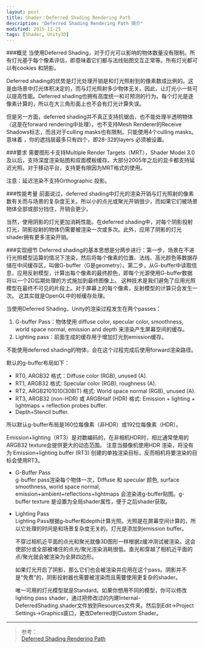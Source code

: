 ```yaml
---
layout: post
title: Shader：Deferred Shading Rendering Path
description: "Deferred Shading Rendering Path 简介"
modified: 2015-11-25
tags: [Shader, Unity3D]
---
```


###概览
当使用Deferred Shading，对于灯光可以影响的物体数量没有限制。所有灯光基于每个像素评估，即意味着它们都与法线贴图交互正常等。所有灯光都可以有cookies 和阴影。

Deferred shading的优势是灯光处理开销是和灯光照射到的像素数成比例的。这是由场景中灯光体积决定的，而与灯光照射多少物体无关。因此，让灯光小一些可以提高性能。Deferred shading也拥有高度统一和可预测的行为。每个灯光是逐像素计算的，所以在大三角形面上也不会有灯光计算失误。

但是另一方面，deferred shading并不真正支持抗锯齿，也不能处理半透明物体（这是在forward rendering中处理）。也不支持Mesh Renderer的Receive Shadows标志，而且对于culling masks也有限制。只能使用4个culling masks。意味着 ，你的遮挡层最多只有四个，即28-32的layers 必须被设置。

###要求
需要图形卡支持Multiple Render Targets（MRT），Shader Model 3.0及以后，支持深度渲染贴图和双面模板缓存。大部分2005年之后的显卡都支持延迟光照。对于移动平台，支持更有限因为MRT格式的使用。

注意：延迟渲染不支持Orthographic 投影。

###性能考量
前面说过，deferred shading中灯光的渲染开销与灯光照射的像素数有关而与场景的复杂度无关。所以小的点光或聚光开销很少，而如果它们被场景物体全部或部分挡住，开销会更少。

当然，使用阴影的灯光更加消耗性能。在deferred shading中，对每个阴影投射灯光，阴影投射的物体仍需要被渲染一次或多次。此外，应用了阴影的灯光shader拥有更多渲染开销。

###实现细节
Deferred shading的基本思想是分两步进行：第一步，场景在不进行光照模型运算的情况下渲染，然后将每个像素的位置、法线、高光颜色等数据存储在中间缓存区，叫做G-buffer（G是geometry）。第二步，从G-buffer中读取信息，应用反射模型，计算出每个像素的最终颜色，即每个光源使用G-buffer数据将以一个2D后期处理的方式施加到最终图像上。
这种技术是我们避免了应用光照模型在最终不可见的片段上。对于屏幕上的每个像素，反射模型的计算只会发生一次。
这其实就是OpenGL中的帧缓存处理。

当使用Deferred Shading，Unity的渲染过程发生在两个passes：      

1. G-buffer Pass：物体使用 diffuse color, specular color, smoothness, world space normal, emission and depth 来渲染产生屏幕空间的缓存。   
2. Lighting pass：前面生成的缓存用于增加灯光到emission缓存。

不能使用deferred shading的物体，会在这个过程完成后使用forward渲染路径。

默认的g-buffer布局如下： 
       
- RT0, ARGB32 格式：Diffuse color (RGB), unused (A).
- RT1, ARGB32 格式: Specular color (RGB), roughness (A).
- RT2, ARGB2101010(30BIT) 格式: World space normal (RGB), unused (A).
- RT3, ARGB32 (non-HDR) 或 ARGBHalf (HDR) 格式: Emission + lighting + lightmaps + reflection probes buffer.
- Depth+Stencil buffer.

所以默认g-buffer布局是160位每像素（非HDR）或192位每像素（HDR）。

Emission+lighting（RT3）是对数编码的，在非相机HDR时，相比通常使用的ARGB32 texture会提供更大的动态范围。
注意当摄像机使用HDR 渲染，将没有为 Emission+lighting buffer (RT3) 创建的单独渲染目标，反而相机将要渲染的目标会使用RT3。

- G-Buffer Pass     
g-buffer pass渲染每个物体一次，Diffuse 和 specular 颜色, surface smoothness, world space normal, emission+ambient+reflections+lightmaps 会渲染进g-buffer贴图。g-buffer texture 是设置为全局shader属性，便于之后shader获取。

- Lighting Pass     
    Lighting Pass根据g-buffer和depth计算光照。光照是在屏幕空间计算的，所以它处理的时间是和场景复杂度无关的。灯光是添加到emission buffer。

    不穿过相机近平面的点光和聚光就像3D图形一样根据z缓冲测试被渲染。这会使部分或全部被堵住的点光/聚光渲染消耗很低。直光和穿越了相机近平面的点/聚光就会被渲染为全屏四边形。

    如果灯光开启了阴影，那么它们也会被渲染并应用在这个pass。阴影并不是“免费”的，阴影投射器也需要被渲染而且需要使用更复杂的shader。

    唯一可用的灯光模型就是Standard。如果你想用不同的模型，你可以修改 lighting pass shader，通过把修改过的内建Internal-DeferredShading.shader文件放到Resources文件夹。然后到Edit->Project Settings->Graphics窗口，更改Deferred到Custom Shader。


---			
> 参考：<br>
[Deferred Shading Rendering Path](http://docs.unity3d.com/Manual/RenderTech-DeferredShading.html)